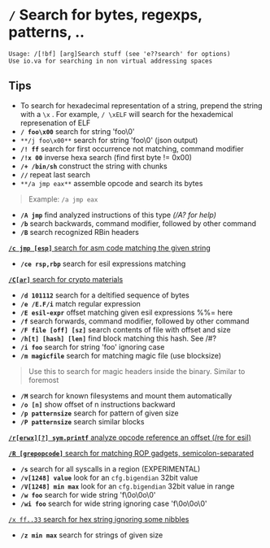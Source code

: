 <!-- TITLE: / Search -->

#  **`/`** Search for bytes, regexps, patterns, ..


```text
Usage: /[!bf] [arg]Search stuff (see 'e??search' for options)
Use io.va for searching in non virtual addressing spaces
```


## **Tips**
  - To search for hexadecimal representation of a string, prepend the string with a `\x` . For example, `/ \xELF` will search for the hexademical represenation of ELF
- **`/ foo\x00`** search for string 'foo\0'
- `**/j foo\x00**` search for string 'foo\0' (json output)
- **`/! ff`** search for first occurrence not matching, command modifier
- **`/!x 00`** inverse hexa search (find first byte != 0x00)
- **`/+ /bin/sh`** construct the string with chunks
- **`//`** repeat last search
- `**/a jmp eax**` assemble opcode and search its bytes

 > Example: `/a jmp eax`

- **`/A jmp`** find analyzed instructions of this type _(/A? for help)_
- **`/b`** search backwards, command modifier, followed by other command
- **`/B`** search recognized RBin headers

[ **`/c jmp [esp]`** search for asm code matching the given string](search/c)

- **`/ce rsp,rbp`** search for esil expressions matching

[ **`/C[ar]`** search for crypto materials](search/cap_c)

- **`/d 101112`** search for a deltified sequence of bytes
- **`/e /E.F/i`** match regular expression
- **`/E esil-expr`** offset matching given esil expressions %%= here
- **`/f`** search forwards, command modifier, followed by other command
- **`/F file [off] [sz]`** search contents of file with offset and size
- **`/h[t] [hash] [len]`** find block matching this hash. See /#?
- **`/i foo`** search for string 'foo' ignoring case
- **`/m magicfile`** search for matching magic file (use blocksize)

 > Use this to search for magic headers inside the binary. Similar to foremost

- **`/M`** search for known filesystems and mount them automatically
- **`/o [n]`** show offset of n instructions backward
- **`/p patternsize`** search for pattern of given size
- **`/P patternsize`** search similar blocks

[ **`/r[erwx][?] sym.printf`** analyze opcode reference an offset (/re for esil)](search/r)

[ **`/R [grepopcode]`** search for matching ROP gadgets, semicolon-separated](search/cap_r)

- **`/s`** search for all syscalls in a region (EXPERIMENTAL)
- **`/v[1248] value`** look for an `cfg.bigendian` 32bit value
- **`/V[1248] min max`** look for an `cfg.bigendian` 32bit value in range
- **`/w foo`** search for wide string 'f\0o\0o\0'
- **`/wi foo`** search for wide string ignoring case 'f\0o\0o\0'

[ `/x ff..33` search for hex string ignoring some nibbles](search/x)

- **`/z min max`** search for strings of given size